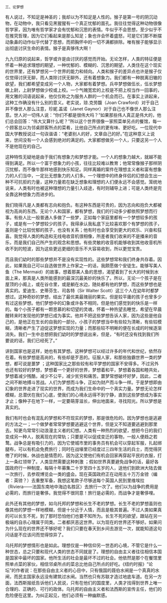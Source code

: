     三、论梦想 

   有人说过，不知足是神圣的；我却以为不知足是人性的。猴子是第一号的阴沉动物，在动物中，我只看见黑猩猩有一个真正忧郁的面孔。我往往觉得这种动物很像哲学家，因为唯有哲学家才会有忧郁和沉思的表情。牛似乎不会思想，至少似乎不在推究哲理，因为它们看起来是那么知足；象也许会怀着盛怒，可是它们那不断摆动象鼻的动作似乎代替了思想，而把胸怀中的一切不满都排除。唯有猴子能够显示出彻底讨厌生命的表情。猴子是真够伟大啊！

   九九归原的说起来，哲学或许是由讨厌的感觉而开始。无论怎样，人类的特征便是怀着一种追求理想的期望，一种忧郁的、模糊的、沉思的期望。人类住在这个现实的世界里，还有梦想另一个世界的能力和倾向。人类和猴子的差异点也许是猴子仅仅觉得讨厌无聊，而人类除讨厌无聊外，还有着想象力。我们都有一种脱离旧辙的欲望，我们都希望变成另一个人物，大家都有着梦想。兵卒梦想做伍长，伍长梦想做上尉，上尉梦想做少校或上校。一个气魄宽宏的上校是不把上校当作一回事的，用文雅的词语说起来，他仅仅称之为服务人群的一个机会而已。在事实上讲起来，这种工作确没有什么别的意义。老实说，琼.克劳馥（Joan Crawford）对于自己并不像世人那么注意，珍妮.盖诺（Janet Gaynor）对于自己也不像世人那么注意。世人对一切伟人说：“你们不都是很伟大吗？”如果那些伟人真正是伟大的，他们总会回答：“伟大又算什么呢？”所以这个世界很像一家照菜单另点的餐馆，每一个顾客总以为邻桌顾客所点的菜肴，比他自己所点的更有味、更好吃。一位现代中国大学教授说过一句诙谐语：“老婆别人的好，文章自己的好。”在这种意义上说来，世间没有一个人会感到绝对的满足的。大家都想做另一个人，只要这另一个人不是他现在的自己。

   这种特性无疑地是由于我们有想象力和梦想才能。一个人的想象力越大，就越不能得到满足。所以一个富于想象力的小孩，往往比较难以教育；他常常像猴子那样阴沉忧郁，而不像牛那样地感到快乐知足。同样离婚的案件在理想主义者和富有想象力的人们当中，一定比无想象力的人们多。一个理想中的终身伴侣的幻想会生出一种不可抗拒的力量，这种力量若在缺乏想象和理想的人们便永远不会感觉。笼统地说来，人类有时也被这种理想的力量引入歧途，有时则辅导上进；可是人类终是完全靠这种想象力而进步的。

   我们晓得凡是人类都有志向和抱负。有这种东西是可贵的，因为志向和抱负大都被视为高尚的东西。无论个人和国家，都有梦想，我们的行动多少都依照梦想而行事。有些人比一般普通人多做了一些梦，正如每个家庭里都有一个梦想较多的孩子，或是有一个梦想较少的孩子。我得承认我私底下比较喜欢那个有梦想的孩子，虽则是个比较忧郁的孩子，也没有关系；他有时也会享受到更大的欢乐、兴奋和狂喜。我觉得人类的构造和无线电收音机很相像，所差者我们收来的不是播来的音乐，而是我们自己所产生的观念和思想。有些灵敏的收音机能够收到其他收音机所收不到的短波，因为这些更远更细的音乐不大容易收到，所以更觉宝贵。

   而且我们幼时的那些梦想并不是没有实现性的。这些梦想常和我们终身共存着。因此，如果我自己可以自选做世界上作家之一的话，我颇愿做个安徒生。能够写美人鱼（The Mermaid）的故事，想着那美人鱼的思想，渴望着到了长大的时候到水面上来，那真是人类所能感到的最深沉最美妙的快乐了。所以，无论一个孩子是在屋顶的小阁上，或在谷仓里，或是躺在水边，随处都有他的梦想，而这些梦想也是真实的。爱迪生、史蒂芬生、司各特（Sir Walter Scott）这三个人在幼年时都梦想过。这种奇妙的梦想，结出了最优美最瑰丽的果实。但是较平庸的孩子也曾多少有过这些梦想。他们梦想中的幻象或许各不相同，但是他们感觉到的快乐是一样的。每个小孩子都有一颗思慕的和切望的灵魂，怀着一种热望去睡觉，希望在早晨醒转来时发现他的梦想已成为事实。他并不把这些梦想告诉人家，因为这些是他自己的，是他正在生长的自我的一部分。小孩子的梦想当中有些较为清晰，有些较模糊，清晰者产生了迫促这梦想实现的力量；而那些较不明晰的便在长成的时候逐渐消失。我们一生中总想把我们幼时的梦想说出来，但是，“有时还没有找到我们所要说的话，我们已经死了。”

   讲到国家也是这样，她也有其梦想。这种梦想可以经过许多的年代和世纪，依然存在着。有些梦想是高尚的，有些却是歹恶的。征服人家，和那些独霸世界一类的梦想，都可说是噩梦 ；这种国家比之那些较有和平梦想的国家不安得多。不过另外也还有较好的梦想，梦想着一个更好的世界，梦想着和平，梦想着各国和睦共处，梦想着减少残酷，减少不公平，减少贫穷和痛苦。噩梦常想破坏好梦，因此，二者之间不断地搏斗苦战。人们为梦想而斗争，正如为财产而斗争一样。于是梦想即由幻象的世界走进了现实的世界，而成为我们生命中的一个真实力量。梦想无论怎样模糊，总潜伏在我们心底，使我们的心境永远得不到宁静，直到这些梦想成为事实才止；像种子在地下一样，一定要萌芽滋长，伸出地面来，寻找阳光。所以梦想是真实的。

   我们有时也会有混乱的梦想和不符现实的梦想，那是很危险的。因为梦想也是逃避的方法之一；一个做梦者常常梦想要逃避这个世界，但是又不知道要逃避到那里去。知更鸟常常引动浪漫主义者的幻想。人类有一种热烈的欲望，想把今日的我们变成另一种人，脱离现在的常轨；只要是可以促成变迁的事物，一般人便趋之若鹜。战争总是有吸引力的，因为它使城市里的事务员有机会可以穿起军服，扎起绑腿布，可以有机会免费旅行；同时在战壕里已经度过三四年生活的兵士，而觉得厌倦了的时候，休战也是情愿的，因为这又使他们有机会回家再穿起平民的衣服，打上一条红领带了。人类显然需要这种刺激 ；假如世界真要避免战争的话，最好各国政府行一种制度，每隔十年募集二十岁至四十五岁的人，送他们到欧洲大陆去做一次旅行，去参观博览会一类的盛会。现在英国政府正在动用五十万万金镑（编者：英镑？）去重整军备，我想这笔款子尽够送每个英国人民到里维埃拉（Riviera——法国东南地中海边名胜区）去旅行一次了。他们以为战争的费用是必需的，而旅行是奢侈。我觉得不很同意！旅行是必需的，而战争才是奢侈哩。

   此外还有其他的梦想，如乌托邦的梦想和长生不老的梦想。长生不老的梦想虽则也像其他的梦想一样地模糊，但是十分近于人情，而且是极其普遍。不过人类如果真的可以长生不死，到了那时恐怕他们也要不知所为。长生不死的欲望，跟站在另一极端的自杀心理属于同类。二者都厌恶这世界。以为现在的世界还不够好。如果问为什么现在的世界还不够好呢？我们只要在春天到乡间去游览一次，就能知道这句问话是不应该问而觉得惊异了。

   乌托邦的梦想情形也是如此。理想仅是一种信仰另一世态的心境，不管它是什么一种世态，总之只要和现代人类的世态不同就是了。理想的自由主义者往往相信本国是国家中最坏的国家。他所生活的社会是最坏不过的社会。他依然是那个在餐馆里照单点菜的家伙，相信邻桌所点的菜总比他自己所点的好吃。《纽约时报》“论坛”的作者说：在那些自由主义者的心目中，只有俄国的聂伯水闸是一个真真的水闸，而民主国家永远没有建筑过水闸。当然也只有苏联才造过地底车道。在另一方面，法西斯报纸告诉他们人民说，只有在他们的国度里，人类才找得到世界上唯一合理的、正确的、可行的政体。乌托邦的自由主义者和法西斯的宣传主任，他们的危险便在这里。为纠正起见，他们必须有一种幽默感。

